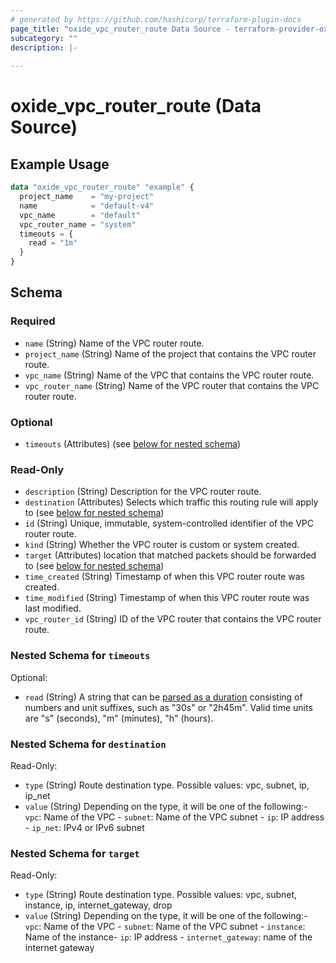 ```yaml
---
# generated by https://github.com/hashicorp/terraform-plugin-docs
page_title: "oxide_vpc_router_route Data Source - terraform-provider-oxide"
subcategory: ""
description: |-
  
---
```


# oxide_vpc_router_route (Data Source)



## Example Usage

```terraform
data "oxide_vpc_router_route" "example" {
  project_name    = "my-project"
  name            = "default-v4"
  vpc_name        = "default"
  vpc_router_name = "system"
  timeouts = {
    read = "1m"
  }
}
```

<!-- schema generated by tfplugindocs -->
## Schema

### Required

- `name` (String) Name of the VPC router route.
- `project_name` (String) Name of the project that contains the VPC router route.
- `vpc_name` (String) Name of the VPC that contains the VPC router route.
- `vpc_router_name` (String) Name of the VPC router that contains the VPC router route.

### Optional

- `timeouts` (Attributes) (see [below for nested schema](#nestedatt--timeouts))

### Read-Only

- `description` (String) Description for the VPC router route.
- `destination` (Attributes) Selects which traffic this routing rule will apply to (see [below for nested schema](#nestedatt--destination))
- `id` (String) Unique, immutable, system-controlled identifier of the VPC router route.
- `kind` (String) Whether the VPC router is custom or system created.
- `target` (Attributes) location that matched packets should be forwarded to (see [below for nested schema](#nestedatt--target))
- `time_created` (String) Timestamp of when this VPC router route was created.
- `time_modified` (String) Timestamp of when this VPC router route was last modified.
- `vpc_router_id` (String) ID of the VPC router that contains the VPC router route.

<a id="nestedatt--timeouts"></a>
### Nested Schema for `timeouts`

Optional:

- `read` (String) A string that can be [parsed as a duration](https://pkg.go.dev/time#ParseDuration) consisting of numbers and unit suffixes, such as "30s" or "2h45m". Valid time units are "s" (seconds), "m" (minutes), "h" (hours).


<a id="nestedatt--destination"></a>
### Nested Schema for `destination`

Read-Only:

- `type` (String) Route destination type. Possible values: vpc, subnet, ip, ip_net
- `value` (String) Depending on the type, it will be one of the following:- `vpc`: Name of the VPC - `subnet`: Name of the VPC subnet - `ip`: IP address - `ip_net`: IPv4 or IPv6 subnet


<a id="nestedatt--target"></a>
### Nested Schema for `target`

Read-Only:

- `type` (String) Route destination type. Possible values: vpc, subnet, instance, ip, internet_gateway, drop
- `value` (String) Depending on the type, it will be one of the following:- `vpc`: Name of the VPC - `subnet`: Name of the VPC subnet - `instance`: Name of the instance- `ip`: IP address - `internet_gateway`: name of the internet gateway
